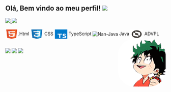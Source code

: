 ## Olá, Bem vindo ao meu perfil! <img src="https://emoji.gg/assets/emoji/4708_Pikachu_Hello.gif" width="24"/>
<div style="display: flex" justify-content="space-between">
  <a href="https://github.com/nanztx">
  <img height="150em" src="https://github-readme-stats.vercel.app/api?username=nanztx&show_icons=true&theme=solarized-dark&include_all_commits=true&count_private=true"/>
  <img height="150em" src="https://github-readme-stats.vercel.app/api/top-langs/?username=nanztx&layout=compact&langs_count=7&theme=solarized-dark"/>
</div>
<div style="display: inline_block"><br>
  <img align="center" alt="Nan-HTML" height="30" width="40" src="https://raw.githubusercontent.com/devicons/devicon/master/icons/html5/html5-original.svg">
  <a>Html</a>
  <img align="center" alt="Nan-CSS" height="30" width="40" src="https://raw.githubusercontent.com/devicons/devicon/master/icons/css3/css3-original.svg">
  <a>CSS</a>
  <img align="center" alt="Nan-Ts" height="30" width="40" src="https://raw.githubusercontent.com/devicons/devicon/master/icons/typescript/typescript-plain.svg">
  <a>TypeScript</a>
  <img align="center" alt="Nan-Java" height="30" width="40" src="https://cdn.jsdelivr.net/gh/devicons/devicon/icons/java/java-original-wordmark.svg">
  <a>Java</a>
  <img align="center" alt="Nan-Advpl" height="30" width="40" src="totvs_advpl.jpg">
  <a>ADVPL</a>
  <img align="right" alt="Nan-pic" height="150" style="border-radius:50px;" src="deku-hype-hype.gif">
</div>
  
  ##
 
<div> 
  <a href="https://instagram.com/ronan_felipe" target="_blank"><img src="https://img.shields.io/badge/-Instagram-%23E4405F?style=for-the-badge&logo=instagram&logoColor=white" target="_blank"></a>
  <a href = "mailto:ronan_felipe@outlook.com"><img src="https://img.shields.io/badge/-Outlook-%230077B5?style=for-the-badge&logo=outlook&logoColor=white" target="_blank"></a>
  <a href="" target="_blank"><img src="https://img.shields.io/badge/-LinkedIn-%230077B5?style=for-the-badge&logo=linkedin&logoColor=white" target="_blank"></a>  
</div>

